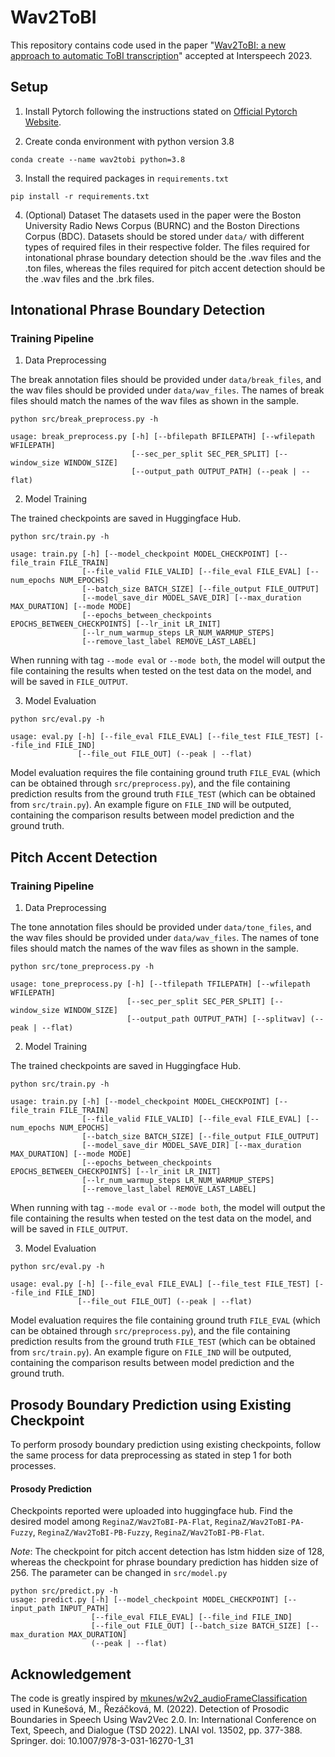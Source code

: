 # Wav2ToBI

This repository contains code used in the paper "[Wav2ToBI: a new approach to automatic ToBI transcription][paper-link]" accepted at Interspeech 2023.

## Setup

1. Install Pytorch following the instructions stated on [Official Pytorch Website][torch-link].

2. Create conda environment with python version 3.8

```
conda create --name wav2tobi python=3.8
```

3. Install the required packages in `requirements.txt`
```
pip install -r requirements.txt
```

4. (Optional) Dataset
The datasets used in the paper were the Boston University Radio News Corpus (BURNC) and the Boston Directions Corpus (BDC). Datasets should be stored under `data/` with different types of required files in their respective folder. The files required for intonational phrase boundary detection should be the .wav files and the .ton files, whereas the files required for pitch accent detection should be the .wav files and the .brk files. 

## Intonational Phrase Boundary Detection


### Training Pipeline

1. Data Preprocessing

The break annotation files should be provided under `data/break_files`, and the wav files should be provided
under `data/wav_files`. The names of break files should match the names of the wav files as shown in the sample.

```
python src/break_preprocess.py -h

usage: break_preprocess.py [-h] [--bfilepath BFILEPATH] [--wfilepath WFILEPATH] 
                           [--sec_per_split SEC_PER_SPLIT] [--window_size WINDOW_SIZE]
                           [--output_path OUTPUT_PATH] (--peak | --flat)
```

2. Model Training

The trained checkpoints are saved in Huggingface Hub. 

```
python src/train.py -h

usage: train.py [-h] [--model_checkpoint MODEL_CHECKPOINT] [--file_train FILE_TRAIN] 
                [--file_valid FILE_VALID] [--file_eval FILE_EVAL] [--num_epochs NUM_EPOCHS] 
                [--batch_size BATCH_SIZE] [--file_output FILE_OUTPUT]
                [--model_save_dir MODEL_SAVE_DIR] [--max_duration MAX_DURATION] [--mode MODE]
                [--epochs_between_checkpoints EPOCHS_BETWEEN_CHECKPOINTS] [--lr_init LR_INIT]
                [--lr_num_warmup_steps LR_NUM_WARMUP_STEPS] 
                [--remove_last_label REMOVE_LAST_LABEL]

```

When running with tag `--mode eval` or `--mode both`, the model will output the file containing the results 
when tested on the test data on the model, and will be saved in `FILE_OUTPUT`.

3. Model Evaluation

```
python src/eval.py -h

usage: eval.py [-h] [--file_eval FILE_EVAL] [--file_test FILE_TEST] [--file_ind FILE_IND] 
               [--file_out FILE_OUT] (--peak | --flat)
```
Model evaluation requires the file containing ground truth `FILE_EVAL` (which can be obtained through 
`src/preprocess.py`), and the file containing prediction results from the ground truth `FILE_TEST` (which 
can be obtained from `src/train.py`). An example figure on `FILE_IND` will be outputed, containing the 
comparison results between model prediction and the ground truth.


## Pitch Accent Detection

### Training Pipeline

1. Data Preprocessing

The tone annotation files should be provided under `data/tone_files`, and the wav files should be provided
under `data/wav_files`. The names of tone files should match the names of the wav files as shown in the sample.

```
python src/tone_preprocess.py -h

usage: tone_preprocess.py [-h] [--tfilepath TFILEPATH] [--wfilepath WFILEPATH] 
                          [--sec_per_split SEC_PER_SPLIT] [--window_size WINDOW_SIZE]
                          [--output_path OUTPUT_PATH] [--splitwav] (--peak | --flat)
```

2. Model Training

The trained checkpoints are saved in Huggingface Hub. 

```
python src/train.py -h

usage: train.py [-h] [--model_checkpoint MODEL_CHECKPOINT] [--file_train FILE_TRAIN] 
                [--file_valid FILE_VALID] [--file_eval FILE_EVAL] [--num_epochs NUM_EPOCHS] 
                [--batch_size BATCH_SIZE] [--file_output FILE_OUTPUT]
                [--model_save_dir MODEL_SAVE_DIR] [--max_duration MAX_DURATION] [--mode MODE]
                [--epochs_between_checkpoints EPOCHS_BETWEEN_CHECKPOINTS] [--lr_init LR_INIT]
                [--lr_num_warmup_steps LR_NUM_WARMUP_STEPS] 
                [--remove_last_label REMOVE_LAST_LABEL]

```

When running with tag `--mode eval` or `--mode both`, the model will output the file containing the results 
when tested on the test data on the model, and will be saved in `FILE_OUTPUT`.

3. Model Evaluation

```
python src/eval.py -h

usage: eval.py [-h] [--file_eval FILE_EVAL] [--file_test FILE_TEST] [--file_ind FILE_IND] 
               [--file_out FILE_OUT] (--peak | --flat)
```
Model evaluation requires the file containing ground truth `FILE_EVAL` (which can be obtained through 
`src/preprocess.py`), and the file containing prediction results from the ground truth `FILE_TEST` (which 
can be obtained from `src/train.py`). An example figure on `FILE_IND` will be outputed, containing the 
comparison results between model prediction and the ground truth.

## Prosody Boundary Prediction using Existing Checkpoint

To perform prosody boundary prediction using existing checkpoints, follow the same process
for data preprocessing as stated in step 1 for both processes. 

#### Prosody Prediction

Checkpoints reported were uploaded into huggingface hub. Find the desired model among
`ReginaZ/Wav2ToBI-PA-Flat`, `ReginaZ/Wav2ToBI-PA-Fuzzy`, `ReginaZ/Wav2ToBI-PB-Fuzzy`,
`ReginaZ/Wav2ToBI-PB-Flat`.

*Note*: The checkpoint for pitch accent detection has lstm hidden size of 128, whereas
the checkpoint for phrase boundary prediction has hidden size of 256. The parameter can 
be changed in `src/model.py`

```
python src/predict.py -h
usage: predict.py [-h] [--model_checkpoint MODEL_CHECKPOINT] [--input_path INPUT_PATH] 
                  [--file_eval FILE_EVAL] [--file_ind FILE_IND]
                  [--file_out FILE_OUT] [--batch_size BATCH_SIZE] [--max_duration MAX_DURATION] 
                  (--peak | --flat)

```

## Acknowledgement
The code is greatly inspired by [mkunes/w2v2_audioFrameClassification][github-link] used in Kunešová, M., Řezáčková, M. (2022). Detection of Prosodic Boundaries in Speech Using Wav2Vec 2.0. In: International Conference on Text, Speech, and Dialogue (TSD 2022). LNAI vol. 13502, pp. 377-388. Springer. doi: 10.1007/978-3-031-16270-1_31 

[paper-link]: https://www.interspeech2023.org

[github-link]: https://github.com/mkunes/w2v2_audioFrameClassification.git

[torch-link]: https://pytorch.org